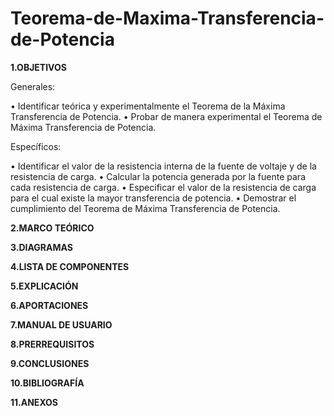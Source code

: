 # Teorema-de-Maxima-Transferencia-de-Potencia

**1.OBJETIVOS**

Generales:

•	Identificar teórica y experimentalmente el Teorema de la Máxima Transferencia de Potencia.
•	 Probar de manera experimental el Teorema de Máxima Transferencia de Potencia. 

Específicos:

•	Identificar el valor de la resistencia interna de la fuente de voltaje y de la resistencia de carga. 
•	Calcular la potencia generada por la fuente para cada resistencia de carga. 
•	Especificar el valor de la resistencia de carga para el cual existe la mayor transferencia de potencia. 
•	Demostrar el cumplimiento del Teorema de Máxima Transferencia de Potencia. 


**2.MARCO TEÓRICO**

**3.DIAGRAMAS**

**4.LISTA DE COMPONENTES**

**5.EXPLICACIÓN**

**6.APORTACIONES**

**7.MANUAL DE USUARIO** 

**8.PRERREQUISITOS**

**9.CONCLUSIONES**

**10.BIBLIOGRAFÍA**

**11.ANEXOS**
